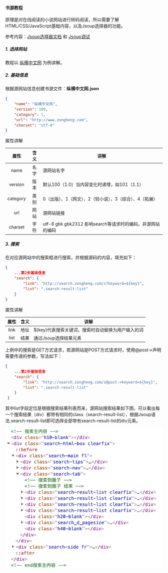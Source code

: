 #### 书源教程

原理是对在线阅读的小说网站进行转码阅读，所以需要了解HTML/CSS/JavaScript基础内容，以及Jsoup选择器的功能。

参考内容：[Jsoup选择器文档](https://jsoup.org/apidocs/org/jsoup/select/Selector.html) 和 [Jsoup调试](https://try.jsoup.org)

##### 1. 选择网站

教程以 [纵横中文网](http://www.zongheng.com) 为例讲解。

##### 2. 基础信息

根据源网站信息创建书源文件：**纵横中文网.json**

```json
{
    "name": "纵横中文网",
    "version": 100,
    "category": 1,
    "url": "http://www.zongheng.com",
    "charset": "utf-8"
}
```

属性讲解

| 属性       | 含义  | 讲解                                        |
|:--------:|:---:| ----------------------------------------- |
| name     | 名字  | 源网站名字                                     |
| version  | 版本  | 默认100（1.0）当内容变化时递增，如101（1.1）              |
| category | 类别  | 0（出版）、1（网文）、2（轻小说）、3（综合）、4（拓展）            |
| url      | 网站  | 源网站链接                                     |
| charset  | 字符  | utf-8 gbk gbk2312 影响search等请求时的编码，非源网站的编码 |

##### 3. 搜索

在对应源网站中的搜索框进行搜索，并根据源码的内容，填充如下：

```json
{
    ...第2步基础信息
    "search": {
        "link": "http://search.zongheng.com/s?keyword=${key}",
        "list": ".search-result-list"
    }
}
```

属性讲解

| 属性   | 含义  | 讲解                           |
|:----:|:---:| ---------------------------- |
| link | 地址  | ${key}代表搜索关键词，搜索时自动替换为用户输入的词 |
| list | 结果  | 通过Jsoup选择结果元素                |

上例中的搜索是GET方式请求，若源网站是POST方式请求时，使用@post->声明需要传递的参数，写法如下：

```json
{
    ...第2步基础信息
    "search": {
        "link": "http://search.zongheng.com/s@post->keyword=${key}",
        "list": ".search-result-list"
    }
 }
```

其中list字段定位是根据搜索结果列表而来，源网站搜索结果如下图，可以看出每一个搜索结果（div）都带有相同的class（search-result-list），根据Jsoup语法.search-result-list即可选择全部带有search-result-list的div元素。

![搜索结果](images/3-1.png)
